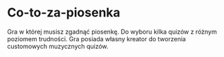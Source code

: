 # Co-to-za-piosenka
Gra w której musisz zgadnąć piosenkę. Do wyboru kilka quizów z różnym poziomem trudności. Gra posiada własny kreator do tworzenia customowych muzycznych quizów.
